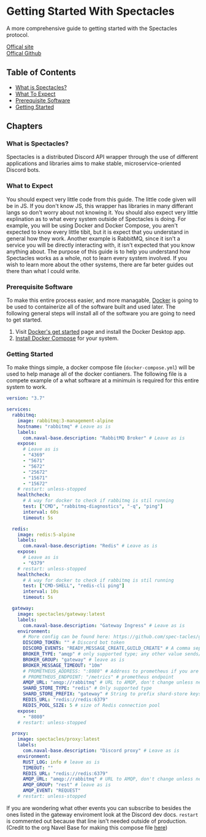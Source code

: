 # Getting Started With Spectacles

A more comprehensive guide to getting started with the Spectacles protocol.

[Offical site](https://spec.pleb.xyz/)<br>
[Offical Github](https://github.com/spec-tacles/)

## Table of Contents

- [What is Spectacles?](#What-is-Spectacles?)
- [What To Expect](#What-to-Expect)
- [Prerequisite Software](#Prerequisite-Software)
- [Getting Started](#Getting-Started)

## Chapters

### What is Spectacles?

Spectacles is a distributed Discord API wrapper through the use of different applications and libraries aims to make stable, microservice-oriented Discord bots.

### What to Expect

You should expect very little code from this guide. The little code given will be in JS. If you don't know JS, this wrapper has libraries in many differant langs so don't worry about not knowing it. You should also expect very little explination as to what every system outside of Spectacles is doing. For example, you will be using Docker and Docker Compose, you aren't expected to know every little tibit, but it is expect that you understand in general how they work. Another example is RabbitMQ, since it isn't a service you will be directly interacting with, it isn't expected that you know anything about. The purpose of this guide is to help you understand how Spectacles works as a whole, not to learn every system involved. If you wish to learn more about the other systems, there are far beter guides out there than what I could write.

### Prerequisite Software

To make this entire process easier, and more managable, [Docker](https://docker.com/) is going to be used to containerize all of the software built and used later. The following general steps will install all of the software you are going to need to get started.

1. Visit [Docker's get started](https://www.docker.com/get-started) page and install the Docker Desktop app.
2. [Install Docker Compose](https://docs.docker.com/compose/install/) for your system.

### Getting Started

To make things simple, a docker compose file (`docker-compose.yml`) will be used to help manage all of the docker contianers. The following file is a compete example of a what software at a minimuin is required for this entire system to work.

```yaml
version: "3.7"

services:
  rabbitmq:
    image: rabbitmq:3-management-alpine
    hostname: "rabbitmq" # Leave as is
    labels:
      com.naval-base.description: "RabbitMQ Broker" # Leave as is
    expose:
      # Leave as is
      - "4369"
      - "5671"
      - "5672"
      - "25672"
      - "15671"
      - "15672"
    # restart: unless-stopped
    healthcheck:
      # A way for docker to check if rabbitmq is stil running
      test: ["CMD", "rabbitmq-diagnostics", "-q", "ping"]
      interval: 60s
      timeout: 5s

  redis:
    image: redis:5-alpine
    labels:
      com.naval-base.description: "Redis" # Leave as is
    expose:
      # Leave as is
      - "6379"
    # restart: unless-stopped
    healthcheck:
      # A way for docker to check if rabbitmq is stil running
      test: ["CMD-SHELL", "redis-cli ping"]
      interval: 10s
      timeout: 5s

  gateway:
    image: spectacles/gateway:latest
    labels:
      com.naval-base.description: "Gateway Ingress" # Leave as is
    environment:
      # More config can be found here: https://github.com/spec-tacles/gateway
      DISCORD_TOKEN: "" # Discord bot token
      DISCORD_EVENTS: "READY,MESSAGE_CREATE,GUILD_CREATE" # A comma seperated array of events
      BROKER_TYPE: "amqp" # only supported type; any other value sends/receives from STDIN/STDOUT
      BROKER_GROUP: "gateway" # leave as is
      BROKER_MESSAGE_TIMEOUT: "10m"
      # PROMETHEUS_ADDRESS: ":8080" # Address to prometheus if you are using it
      # PROMETHEUS_ENDPOINT: "/metrics" # prometheus endpoint
      AMQP_URL: "amqp://rabbitmq" # URL to AMQP, don't change unless needed
      SHARD_STORE_TYPE: "redis" # Only supported type
      SHARD_STORE_PREFIX: "gateway" # String to prefix shard-store keys
      REDIS_URL: "redis://redis:6379"
      REDIS_POOL_SIZE: 5 # size of Redis connection pool
    expose:
      - "8080"
    # restart: unless-stopped

  proxy:
    image: spectacles/proxy:latest
    labels:
      com.naval-base.description: "Discord proxy" # Leave as is
    environment:
      RUST_LOG: info # leave as is
      TIMEOUT: ""
      REDIS_URL: "redis://redis:6379"
      AMQP_URL: "amqp://rabbitmq" # URL to AMQP, don't change unless needed
      AMQP_GROUP: "rest" # leave as is
      AMQP_EVENT: "REQUEST"
    # restart: unless-stopped
```

If you are wondering what other events you can subscribe to besides the ones listed in the gateway enviroment look at the Discord dev docs. `restart` is commented out because that line isn't needed outside of production. <br>
(Credit to the org Navel Base for making this compose file [here](https://github.com/Naval-Base/yuudachi/))
